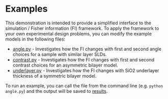 # Examples
This demonstration is intended to provide a simplified interface to the simulation / Fisher information (FI) framework. To apply the framework to your own experimental design problems, you can modify the example models in the following files:
* [angle.py](/demo/angle.py) - Investigates how the FI changes with first and second angle choices for a sample with similar layer SLDs.
* [contrast.py](/demo/contrast.py) - Investigates how the FI changes with first and second contrast choices for an asymmetric bilayer model.
* [underlayer.py](/demo/underlayer.py) - Investigates how the FI changes with SiO2 underlayer thickness of a symmetric bilayer model.

To run an example, you can call the file from the command line (e.g. ```python angle.py```) and the output will be saved to [results](/demo/results).
